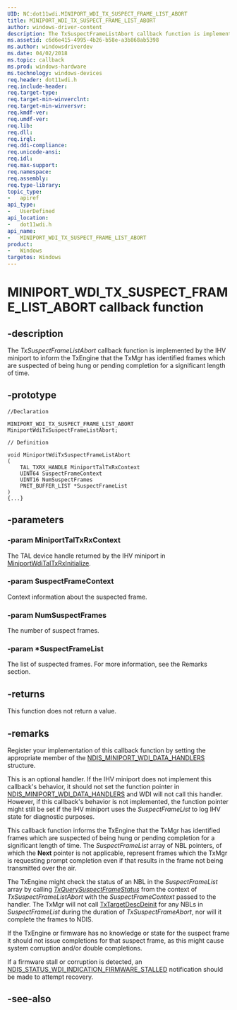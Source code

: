 ```yaml
---
UID: NC:dot11wdi.MINIPORT_WDI_TX_SUSPECT_FRAME_LIST_ABORT
title: MINIPORT_WDI_TX_SUSPECT_FRAME_LIST_ABORT
author: windows-driver-content
description: The TxSuspectFrameListAbort callback function is implemented by the client driver to inform the TxEngine that the TxMgr has identified frames which are suspected of being hung or pending completion for a significant length of time.
ms.assetid: c6d6e415-4995-4b26-b58e-a3b868ab5398
ms.author: windowsdriverdev
ms.date: 04/02/2018
ms.topic: callback
ms.prod: windows-hardware
ms.technology: windows-devices
req.header: dot11wdi.h
req.include-header:
req.target-type:
req.target-min-winverclnt:
req.target-min-winversvr:
req.kmdf-ver:
req.umdf-ver:
req.lib:
req.dll:
req.irql: 
req.ddi-compliance:
req.unicode-ansi:
req.idl:
req.max-support:
req.namespace:
req.assembly:
req.type-library: 
topic_type: 
-	apiref
api_type: 
-	UserDefined
api_location: 
-	dot11wdi.h
api_name: 
-	MINIPORT_WDI_TX_SUSPECT_FRAME_LIST_ABORT
product:
-	Windows
targetos: Windows
---
```


# MINIPORT_WDI_TX_SUSPECT_FRAME_LIST_ABORT callback function

## -description

The *TxSuspectFrameListAbort* callback function is implemented by the IHV miniport to inform the TxEngine that the TxMgr has identified frames which are suspected of being hung or pending completion for a significant length of time.

## -prototype

```
//Declaration

MINIPORT_WDI_TX_SUSPECT_FRAME_LIST_ABORT MiniportWdiTxSuspectFrameListAbort; 

// Definition

void MiniportWdiTxSuspectFrameListAbort 
(
	TAL_TXRX_HANDLE MiniportTalTxRxContext
	UINT64 SuspectFrameContext
	UINT16 NumSuspectFrames
	PNET_BUFFER_LIST *SuspectFrameList
)
{...}

```

## -parameters

### -param MiniportTalTxRxContext

The TAL device handle returned by the IHV miniport in [MiniportWdiTalTxRxInitialize](nc-dot11wdi-miniport_wdi_tal_txrx_initialize.md).

### -param SuspectFrameContext

Context information about the suspected frame. 

### -param NumSuspectFrames

The number of suspect frames.

### -param *SuspectFrameList

The list of suspected frames. For more information, see the Remarks section.

## -returns

This function does not return a value.

## -remarks

Register your implementation of this callback function by setting the appropriate member of the [NDIS_MINIPORT_WDI_DATA_HANDLERS](ns-dot11wdi-_ndis_miniport_wdi_data_handlers.md) structure.

This is an optional handler. If the IHV miniport does not implement this callback's behavior, it should not set the function pointer in [NDIS_MINIPORT_WDI_DATA_HANDLERS](ns-dot11wdi-_ndis_miniport_wdi_data_handlers.md) and WDI will not call this handler. However, if this callback's behavior is not implemented, the function pointer might still be set if the IHV miniport uses the *SuspectFrameList* to log IHV state for diagnostic purposes.

This callback function informs the TxEngine that the TxMgr has identified frames which are suspected of being hung or pending completion for a significant length of time. The *SuspectFrameList* array of NBL pointers, of which the **Next** pointer is not applicable, represent frames which the TxMgr is requesting prompt completion even if that results in the frame not being transmitted over the air.

The TxEngine might check the status of an NBL in the *SuspectFrameList* array by calling [*TxQuerySuspectFrameStatus*](nc-dot11wdi-ndis_wdi_tx_query_suspect_frame_complete_status.md) from the context of *TxSuspectFrameListAbort* with the *SuspectFrameContext* passed to the handler. The TxMgr will not call [TxTargetDescDeinit](nc-dot11wdi-miniport_wdi_tx_target_desc_deinit.md) for any NBLs in *SuspectFrameList* during the duration of *TxSuspectFrameAbort*, nor will it complete the frames to NDIS.

If the TxEngine or firmware has no knowledge or state for the suspect frame it should not issue completions for that suspect frame, as this might cause system corruption and/or double completions.

If a firmware stall or corruption is detected, an [NDIS_STATUS_WDI_INDICATION_FIRMWARE_STALLED](https://docs.microsoft.com/windows-hardware/drivers/network/ndis-status-wdi-indication-firmware-stalled) notification should be made to attempt recovery.

## -see-also